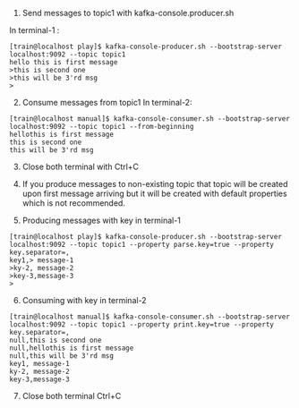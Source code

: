 1. Send messages to topic1 with kafka-console.producer.sh

In terminal-1 :
```
[train@localhost play]$ kafka-console-producer.sh --bootstrap-server localhost:9092 --topic topic1
hello this is first message
>this is second one
>this will be 3'rd msg
>
```

2. Consume messages from topic1
In terminal-2:
```
[train@localhost manual]$ kafka-console-consumer.sh --bootstrap-server localhost:9092 --topic topic1 --from-beginning
hellothis is first message
this is second one
this will be 3'rd msg
```

3. Close both terminal with Ctrl+C

4. If you produce messages to non-existing topic that topic will be created upon first message arriving but it will be created with default properties which is not recommended.

5. Producing messages with key in terminal-1
```
[train@localhost play]$ kafka-console-producer.sh --bootstrap-server localhost:9092 --topic topic1 --property parse.key=true --property key.separator=,
key1,> message-1
>ky-2, message-2
>key-3,message-3
>
```

6. Consuming with key in terminal-2
```
[train@localhost manual]$ kafka-console-consumer.sh --bootstrap-server localhost:9092 --topic topic1 --property print.key=true --property key.separator=,
null,this is second one
null,hellothis is first message
null,this will be 3'rd msg
key1, message-1
ky-2, message-2
key-3,message-3
```

7. Close both terminal Ctrl+C

